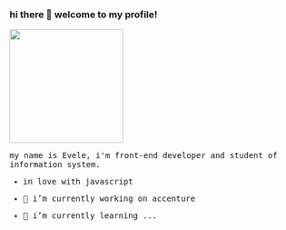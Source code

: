 ### hi there 👋 welcome to my profile!

<samp>
 
<img width="200" height="200" src="https://i.kym-cdn.com/photos/images/original/001/368/178/233" >


my name is Evele, i'm front-end developer and student of information system.

- in love with javascript
- 🔭 i’m currently working on accenture

- 🌱 i’m currently learning ...


 
 
</samp>
<!--
**lemosevele/lemosevele** is a ✨ _special_ ✨ repository because its `README.md` (this file) appears on your GitHub profile.

Here are some ideas to get you started:

- 🔭 I’m currently working on ...
- 🌱 I’m currently learning ...
- 👯 I’m looking to collaborate on ...
- 🤔 I’m looking for help with ...
- 💬 Ask me about ...
- 📫 How to reach me: ...
- 😄 Pronouns: ...
- ⚡ Fun fact: ...
-->
